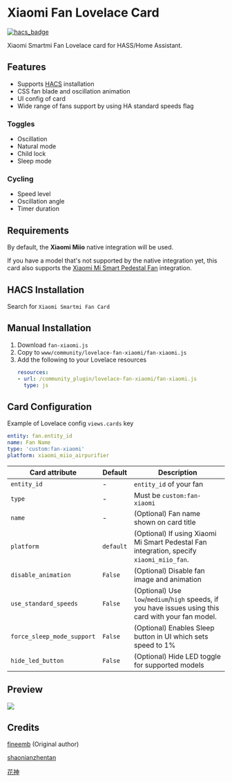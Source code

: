 # Xiaomi Fan Lovelace Card
[![hacs_badge](https://img.shields.io/badge/HACS-Default-orange.svg)](https://github.com/custom-components/hacs)

Xiaomi Smartmi Fan Lovelace card for HASS/Home Assistant.

## Features
- Supports [HACS](https://github.com/custom-components/hacs) installation
- CSS fan blade and oscillation animation
- UI config of card
- Wide range of fans support by using HA standard speeds flag

### Toggles
- Oscillation
- Natural mode
- Child lock
- Sleep mode

### Cycling
- Speed level
- Oscillation angle
- Timer duration

## Requirements
By default, the **Xiaomi Miio** native integration will be used. 

If you have a model that's not supported by the native integration yet, this card also supports the [Xiaomi Mi Smart Pedestal Fan](https://github.com/syssi/xiaomi_fan) integration.

## HACS Installation
Search for `Xiaomi Smartmi Fan Card`

## Manual Installation
1. Download `fan-xiaomi.js`
1. Copy to `www/community/lovelace-fan-xiaomi/fan-xiaomi.js`
1. Add the following to your Lovelace resources
    ``` yaml
    resources:
    - url: /community_plugin/lovelace-fan-xiaomi/fan-xiaomi.js
      type: js
    ```
    
## Card Configuration
Example of Lovelace config `views.cards` key
```yaml
entity: fan.entity_id
name: Fan Name
type: 'custom:fan-xiaomi'
platform: xiaomi_miio_airpurifier
```
| Card attribute             | Default   | Description                                                                                          |
| -------------------------- | --------- | ---------------------------------------------------------------------------------------------------- |
| `entity_id`                | -         | `entity_id` of your fan                                                                              |
| `type`                     | -         | Must be `custom:fan-xiaomi`                                                                          |
| `name`                     | -         | (Optional) Fan name shown on card title                                                              |
| `platform`                 | `default` | (Optional) If using Xiaomi Mi Smart Pedestal Fan integration, specify `xiaomi_miio_fan`.             |
| `disable_animation`        | `False`   | (Optional) Disable fan image and animation                                                           |
| `use_standard_speeds`      | `False`   | (Optional) Use `low`/`medium`/`high` speeds, if you have issues using this card with your fan model. |
| `force_sleep_mode_support` | `False`   | (Optional) Enables Sleep button in UI which sets speed to 1%                                         |
| `hide_led_button`          | `False`   | (Optional) Hide LED toggle for supported models                                                      |

## Preview
![](preview.gif)

## Credits
[fineemb](https://github.com/fineemb) (Original author)

[shaonianzhentan](https://github.com/shaonianzhentan/)

[花神](https://github.com/yaming116)
